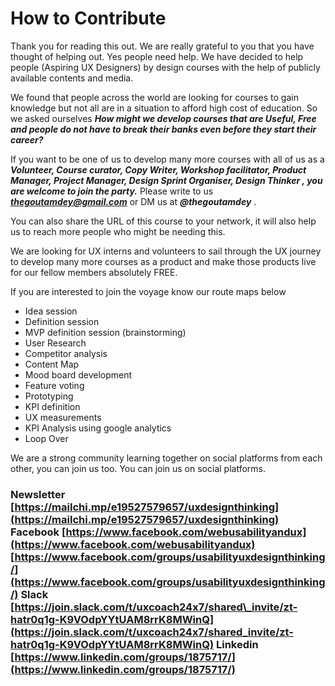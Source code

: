# How to Contribute

Thank you for reading this out. We are really grateful to you that you have thought of helping out. Yes people need help. We have decided to help people \(Aspiring UX Designers\)  by  design  courses with the help of publicly available contents and media.  

We found that people across the world are looking for courses to gain knowledge but not all are in a situation to afford high cost of education. So we asked ourselves _**How might we develop courses that are Useful, Free and people do not have to break their banks even before they start their career?**_ 

If you want to be one of us to develop many more courses with all of us as a _**Volunteer, Course curator, Copy Writer, Workshop facilitator, Product Manager, Project Manager, Design Sprint Organiser, Design Thinker , you are welcome  to join the party.**_  Please write to us  _**thegoutamdey@gmail.com**_ or DM us at _**@thegoutamdey**_ . 

You can also share the URL of this course to your network, it will also help us to reach more people who might be needing this.  

We are looking for UX interns and volunteers to sail through the UX journey to develop many more courses as a product and make those products live for our fellow members absolutely FREE. 

If you are interested to join the voyage  know our route maps below 

* Idea session 
* Definition session
* MVP definition session  \(brainstorming\)
* User Research
* Competitor analysis
* Content Map
* Mood board development
* Feature voting
* Prototyping
* KPI definition
* UX measurements
* KPI Analysis using google analytics
* Loop Over



We are a strong community learning together on social platforms from each other, you can join us too. You can join us on social platforms.

### Newsletter [https://mailchi.mp/e19527579657/uxdesignthinking](https://mailchi.mp/e19527579657/uxdesignthinking)  Facebook [https://www.facebook.com/webusabilityandux](https://www.facebook.com/webusabilityandux) [https://www.facebook.com/groups/usabilityuxdesignthinking/](https://www.facebook.com/groups/usabilityuxdesignthinking/)  Slack [https://join.slack.com/t/uxcoach24x7/shared\_invite/zt-hatr0q1g-K9VOdpYYtUAM8rrK8MWinQ](https://join.slack.com/t/uxcoach24x7/shared_invite/zt-hatr0q1g-K9VOdpYYtUAM8rrK8MWinQ)  Linkedin [https://www.linkedin.com/groups/1875717/](https://www.linkedin.com/groups/1875717/)

